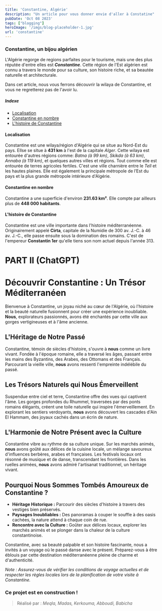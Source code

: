 ```yaml
---
title: 'Constantine, Algérie'
description: "Un article pour vous donner envie d'aller à Constatine"
pubDate: 'Oct 08 2023'
tags: ["blogging"]
heroImage: '/imgs/blog-placeholder-1.jpg'
url: 'constantine'
---
```


### Constantine, un bijou algérien

L'Algérie regorge de regions parfaites pour le tourisme, mais une des plus réputée d'entre elles
est ***Constantine***. Cette région de l'Est algérien est connu a travers le monde pour sa culture,
son histoire riche, et sa beautée naturelle et architecturale.

Dans cet article, nous vous ferrons découvrir la wilaya de Constantine, et vous ne regretterez
pas de l'avoir lu.

##### Indexe
* [Localisation](#localisation)
* [Constantine en nombre](#constantine-en-nombre)
* [L'histoire de Constantine](#lhistoire-de-constantine)

#### Localisation

Constantine est une wilaya/région d'Algérie qui se situe au Nord-Est du pays.
Ellse se situe à **431 km** à l'est de la capitale *Alger*.
Cette wilaya est entourée d'autres régions comme: *Batna (à 99 km)*, *Skikda (à 63 km)*, *Annaba (à 119 km)*, et quelques autres villes
et régions. Tout comme elle est entourée de terres agricoles fertiles.
C'est une ville charnière entre le *Tell* et les hautes plaines.
Elle est également la principale métropole de l’Est du pays et la plus grande métropole intérieure d'Algérie.

#### Constantine en nombre

Constantine a une superficie d'environ **231.63 km²**.
Elle compte par ailleurs plus de **448 000 habitants**.

#### L'histoire de Constantine

Constantine est une ville importante dans l'histoire méditerranéenne. Originairement appelé **Cirta**, capitale de la Numidie de 300 av. J.-C. à 46 av. J.-C., elle passe ensuite sous la domination des romains. C'est de l'empereur **Constantin 1er** qu'elle tiens son nom actuel depuis l'année 313.

# PART II (ChatGPT)

# Découvrir Constantine : Un Trésor Méditerranéen

Bienvenue à Constantine, un joyau niché au cœur de l'Algérie, où l'histoire et la beauté naturelle fusionnent pour créer une expérience inoubliable. **Nous**, explorateurs passionnés, avons été enchantés par cette ville aux gorges vertigineuses et à l'âme ancienne.

## L'Héritage de **Notre** Passé

Constantine, témoin de siècles d'histoire, s'ouvre à **nous** comme un livre vivant. Fondée à l'époque romaine, elle a traversé les âges, passant entre les mains des Byzantins, des Arabes, des Ottomans et des Français. Parcourant la vieille ville, **nous** avons ressenti l'empreinte indélébile du passé.

## Les Trésors Naturels qui Nous Émerveillent

Suspendue entre ciel et terre, Constantine offre des vues qui captivent l'âme. Les gorges profondes du Rhummel, traversées par des ponts romains élégants, créent une toile naturelle qui inspire l'émerveillement. En explorant les sentiers verdoyants, **nous** avons découvert les cascades d'Ain El Hammam, des joyaux cachés dans un écrin de nature.

## L'Harmonie de **Notre** Présent avec la Culture

Constantine vibre au rythme de sa culture unique. Sur les marchés animés, **nous** avons goûté aux délices de la cuisine locale, un mélange savoureux d'influences berbères, arabes et françaises. Les festivals locaux ont résonné de musique et de danse, transcendant les frontières. Dans les ruelles animées, **nous** avons admiré l'artisanat traditionnel, un héritage vivant.

## Pourquoi **Nous** Sommes Tombés Amoureux de Constantine ?

- **Héritage Historique :** Parcourir des siècles d'histoire à travers des vestiges bien préservés.
- **Paysages Inoubliables :** Des panoramas à couper le souffle à des oasis cachées, la nature attend à chaque coin de rue.
- **Rencontre avec la Culture :** Goûter aux délices locaux, explorer les marchés animés et se plonger dans la chaleur de la culture constantinoise.

Constantine, avec sa beauté palpable et son histoire fascinante, nous a invités à un voyage où le passé danse avec le présent. Préparez-vous à être éblouis par cette destination méditerranéenne pleine de charme et d'authenticité.

*Note : Assurez-vous de vérifier les conditions de voyage actuelles et de respecter les règles locales lors de la planification de votre visite à Constantine.*



### Ce projet est en construction !

> Réalisé par : *Meqla, Madas, Kerkouma, Abboudi, Babicha*
